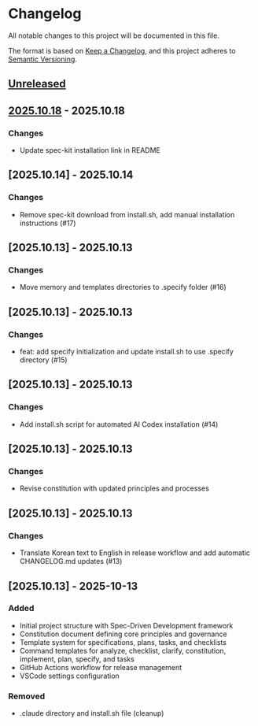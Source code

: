 # Changelog

All notable changes to this project will be documented in this file.

The format is based on [Keep a Changelog](https://keepachangelog.com/en/1.0.0/),
and this project adheres to [Semantic Versioning](https://semver.org/spec/v2.0.0.html).

## [Unreleased]

## [2025.10.18] - 2025.10.18

### Changes
- Update spec-kit installation link in README


## [2025.10.14] - 2025.10.14

### Changes
- Remove spec-kit download from install.sh, add manual installation instructions (#17)


## [2025.10.13] - 2025.10.13

### Changes
- Move memory and templates directories to .specify folder (#16)


## [2025.10.13] - 2025.10.13

### Changes
- feat: add specify initialization and update install.sh to use .specify directory (#15)


## [2025.10.13] - 2025.10.13

### Changes
- Add install.sh script for automated AI Codex installation (#14)


## [2025.10.13] - 2025.10.13

### Changes
- Revise constitution with updated principles and processes


## [2025.10.13] - 2025.10.13

### Changes
- Translate Korean text to English in release workflow and add automatic CHANGELOG.md updates (#13)


## [2025.10.13] - 2025-10-13

### Added
- Initial project structure with Spec-Driven Development framework
- Constitution document defining core principles and governance
- Template system for specifications, plans, tasks, and checklists
- Command templates for analyze, checklist, clarify, constitution, implement, plan, specify, and tasks
- GitHub Actions workflow for release management
- VSCode settings configuration

### Removed
- .claude directory and install.sh file (cleanup)








[Unreleased]: https://github.com/swszz/ai-codex/compare/v2025.10.18-b4bbe66...HEAD
[2025.10.18]: https://github.com/swszz/ai-codex/releases/tag/v2025.10.18-b4bbe66
